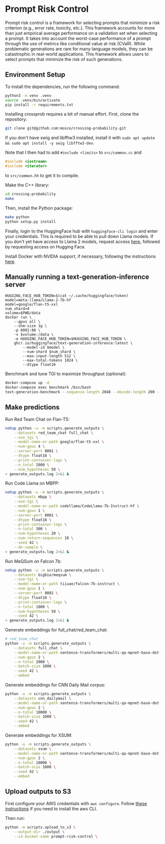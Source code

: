 # Prompt Risk Control
Prompt risk control is a framework for selecting prompts that minimize a risk criterion (e.g., error rate, toxicity, etc.). This framework accounts for more than just empirical average performance on a validation set when selecting a prompt. It takes into account the worst-case performance of a prompt through the use of metrics like conditional value at risk (CVaR). While problematic generations are rare for many language models, they can be catastrophic in real-world applications. This framework allows users to select prompts that minimize the risk of such generations.

## Environment Setup
To install the dependencies, run the following command:
```bash
python3 -m venv .venv
source .venv/bin/activate
pip install -r requirements.txt
```

Installing crossprob requires a bit of manual effort. First, clone the repository:
```bash
git clone git@github.com:mosco/crossing-probability.git
``` 
If you don't have swig and libfftw3 installed, install it with `sudo apt update && sudo apt install -y swig libfftw3-dev`.

Note that I then had to add `#include <limits>` to `src/common.cc` and
```c++
#include <iostream>
#include <iterator>
```
to `src/common.hh` to get it to compile.

Make the C++ library:
```bash
cd crossing-probability
make
```

Then, install the Python package:
```bash
make python
python setup.py install
```

Finally, login to the HuggingFace hub with `huggingface-cli login` and enter your credentials. This is required to be able to pull down Llama models. If you don't yet have access to Llama 2 models, request access [here](https://ai.meta.com/resources/models-and-libraries/llama-downloads/), followed by requesting access on Hugging Face.

Install Docker with NVIDIA support, if necessary, following the instructions [here](https://docs.nvidia.com/datacenter/cloud-native/container-toolkit/latest/install-guide.html#setting-up-docker).

## Manually running a text-generation-inference server
```
HUGGING_FACE_HUB_TOKEN=$(cat ~/.cache/huggingface/token)
model=meta-llama/Llama-2-7b-hf
model=google/flan-t5-xxl
num_shard=4
volume=$PWD/data
docker run \
    --gpus all \
    --shm-size 1g \
    -p 8081:80 \
    -v $volume:/data \
    -e HUGGING_FACE_HUB_TOKEN=$HUGGING_FACE_HUB_TOKEN \
    ghcr.io/huggingface/text-generation-inference:latest \
        --model-id $model \
        --num-shard $num_shard \
        --max-input-length 512 \
        --max-total-tokens 1024 \
        --dtype float16
```

Benchmark and tune TGI to maximize throughput (optional):
```bash
docker-compose up -d
docker-compose exec benchmark /bin/bash
text-generation-benchmark --sequence-length 2048 --decode-length 200 --runs 5 --batch-size 4
```

## Make predictions
Run Red Team Chat on Flan-T5:
```bash
nohup python -u -m scripts.generate_outputs \
    --datasets red_team_chat full_chat \
    --use_tgi \
    --model-name-or-path google/flan-t5-xxl \
    --num-gpus 4 \
    --server-port 8081 \
    --dtype float16 \
    --print-container-logs \
    --n_total 2000 \
    --num_hypotheses 50 \
> generate_outputs.log 2>&1 &
```

Run Code Llama on MBPP:
```bash
nohup python -u -m scripts.generate_outputs \
    --datasets mbpp \
    --use-tgi \
    --model-name-or-path codellama/CodeLlama-7b-Instruct-hf \
    --num-gpus 1 \
    --server-port 8081 \
    --dtype float16 \
    --print-container-logs \
    --n-total 300 \
    --num-hypotheses 20 \
    --num-return-sequences 10 \
    --seed 42 \
    --do-sample \
> generate_outputs.log 2>&1 &
```

Run MeQSum on Falcon 7b:
```bash
nohup python -u -m scripts.generate_outputs \
    --datasets bigbio/meqsum \
    --use-tgi \
    --model-name-or-path tiiuae/falcon-7b-instruct \
    --num-gpus 1 \
    --server-port 8081 \
    --dtype float16 \
    --print-container-logs \
    --n-total 1000 \
    --num-hypotheses 50 \
    --seed 42 \
> generate_outputs.log 2>&1 &
```
Generate embeddings for full_chat/red_team_chat:
```bash
# red_team_chat
python -u -m scripts.generate_outputs \
    --datasets full_chat \
    --model-name-or-path sentence-transformers/multi-qa-mpnet-base-dot-v1 \
    --num-gpus 2 \
    --n-total 2000 \
    --batch-size 1000 \
    --seed 42 \
    --embed
```
Generate embeddings for CNN Daily Mail corpus:
```bash
python -u -m scripts.generate_outputs \
    --datasets cnn_dailymail \
    --model-name-or-path sentence-transformers/multi-qa-mpnet-base-dot-v1 \
    --num-gpus 2 \
    --n-total 10000 \
    --batch-size 1000 \
    --seed 42 \
    --embed
```

Generate embeddings for XSUM:
```bash
python -u -m scripts.generate_outputs \
    --datasets xsum \
    --model-name-or-path sentence-transformers/multi-qa-mpnet-base-dot-v1 \
    --num-gpus 2 \
    --n-total 10000 \
    --batch-size 1000 \
    --seed 42 \
    --embed
```

## Upload outputs to S3
First configure your AWS credentials with `aws configure`. Follow [these instructions](https://docs.aws.amazon.com/cli/latest/userguide/getting-started-install.html#cliv2-linux-install) if you need to install the aws CLI.

Then run:
```bash
python -m scripts.upload_to_s3 \
    --output-dir ./output \
    --s3-bucket-name prompt-risk-control \
```